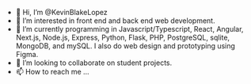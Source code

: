- 👋 Hi, I’m @KevinBlakeLopez
- 👀 I’m interested in front end and back end web development.
- 🌱 I’m currently programming in Javascript/Typescript, React, Angular, Next.js, Node.js, Express, Python, Flask, PHP, PostgreSQL, sqlite, MongoDB, and mySQL.  I also do web design and prototyping using Figma.
- 💞️ I’m looking to collaborate on student projects.
- 📫 How to reach me ...

<!---
KevinBlakeLopez/KevinBlakeLopez is a ✨ special ✨ repository because its `README.md` (this file) appears on your GitHub profile.
You can click the Preview link to take a look at your changes.
--->
